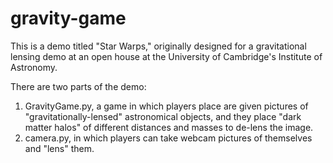 # gravity-game

This is a demo titled "Star Warps," originally designed for a gravitational lensing demo at an open house at the University of Cambridge's Institute of Astronomy. 

There are two parts of the demo: 
1) GravityGame.py, a game in which players place are given pictures of "gravitationally-lensed" astronomical objects, and they place "dark matter halos" of different distances and masses to de-lens the image.
2) camera.py, in which players can take webcam pictures of themselves and "lens" them.
